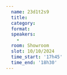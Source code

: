 ```yaml
---
  name: 23d1t2s9
  title: 
  category: 
  format: 
  speakers: 
    - 
  room: Showroom
  slot: 10/10/2024
  time_start: '17h45'
  time_end: '18h30'
---
```

